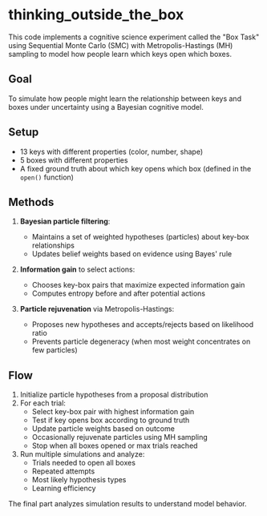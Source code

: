 # thinking_outside_the_box

This code implements a cognitive science experiment called the "Box Task" using Sequential Monte Carlo (SMC) with Metropolis-Hastings (MH) sampling to model how people learn which keys open which boxes.

## Goal
To simulate how people might learn the relationship between keys and boxes under uncertainty using a Bayesian cognitive model.

## Setup
- 13 keys with different properties (color, number, shape)
- 5 boxes with different properties 
- A fixed ground truth about which key opens which box (defined in the `open()` function)

## Methods
1. **Bayesian particle filtering**:
   - Maintains a set of weighted hypotheses (particles) about key-box relationships
   - Updates belief weights based on evidence using Bayes' rule

2. **Information gain** to select actions:
   - Chooses key-box pairs that maximize expected information gain
   - Computes entropy before and after potential actions

3. **Particle rejuvenation** via Metropolis-Hastings:
   - Proposes new hypotheses and accepts/rejects based on likelihood ratio
   - Prevents particle degeneracy (when most weight concentrates on few particles)

## Flow
1. Initialize particle hypotheses from a proposal distribution
2. For each trial:
   - Select key-box pair with highest information gain
   - Test if key opens box according to ground truth
   - Update particle weights based on outcome
   - Occasionally rejuvenate particles using MH sampling
   - Stop when all boxes opened or max trials reached
3. Run multiple simulations and analyze:
   - Trials needed to open all boxes
   - Repeated attempts
   - Most likely hypothesis types
   - Learning efficiency

The final part analyzes simulation results to understand model behavior.
